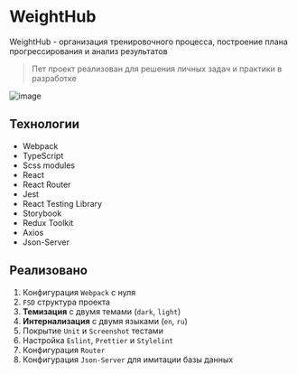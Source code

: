 # WeightHub
WeightHub - организация тренировочного процесса, построение плана прогрессирования и анализ результатов
> Пет проект реализован для решения личных задач и практики в разработке

![image](https://github.com/koustakken/react-shop-prod/assets/73124280/d4faa0ac-b30d-4e0b-b658-047a84dc25ba)

## Технологии
- Webpack
- TypeScript
- Scss modules
- React
- React Router
- Jest
- React Testing Library
- Storybook
- Redux Toolkit
- Axios
- Json-Server

## Реализовано
1. Конфигурация ``Webpack`` с нуля
2. ``FSD`` структура проекта
3. **Темизация** с двумя темами (``dark``, ``light``) 
4. **Интернализация** с двумя языками (``en``, ``ru``)
5. Покрытие ``Unit`` и ``Screenshot`` тестами
6. Настройка ``Eslint``, ``Prettier`` и ``Stylelint``
7. Конфигурация ``Router``
8. Конфигурация ``Json-Server`` для имитации базы данных
